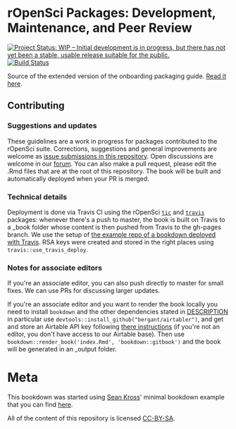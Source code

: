 rOpenSci Packages: Development, Maintenance, and Peer Review
=============================================================

[![Project Status: WIP – Initial development is in progress, but there has not yet been a stable, usable release suitable for the public.](http://www.repostatus.org/badges/latest/wip.svg)](http://www.repostatus.org/#wip) [![Build Status](https://travis-ci.org/ropensci/dev_guide.svg?branch=master)](https://travis-ci.org/ropensci/dev_guide)

Source of the extended version of the onboarding packaging guide. [Read it here](https://ropensci.github.io/dev_guide/).

## Contributing

### Suggestions and updates

These guidelines are a work in progress for packages contributed to the rOpenSci suite. Corrections, suggestions and general improvements are welcome as [issue submissions in this repository](https://github.com/ropensci/dev_guide/issues/new). Open discussions are welcome in our [forum](https://discuss.ropensci.org/). You can also make a pull request, please edit the .Rmd files that are at the root of this repository. The book will be built and automatically deployed when your PR is merged.

### Technical details

Deployment is done via Travis CI using the rOpenSci [`tic`](https://github.com/ropenscilabs/tic) and [`travis`](https://github.com/ropenscilabs/travis) packages: whenever there's a push to master, the book is built on Travis to a _book folder whose content is then pushed from Travis to the gh-pages branch. We use the setup of [the example repo of a bookdown deployed with Travis](https://github.com/krlmlr/tic.bookdown/). RSA keys were created and stored in the right places using `travis::use_travis_deploy`.

### Notes for associate editors

If you're an associate editor, you can also push directly to master for small fixes. We can use PRs for discussing larger updates.

If you're an associate editor and you want to render the book locally you need to install `bookdown` and the other dependencies stated in [DESCRIPTION](DESCRIPTION) in particular use `devtools::install_github("bergant/airtabler")`, and get and store an Airtable API key following [there instructions](https://github.com/bergant/airtabler#get-and-store-the-api-key) (if you're not an editor, you don't have access to our Airtable base). Then use `bookdown::render_book('index.Rmd', 'bookdown::gitbook')` and the book will be generated in an _output folder.

# Meta

This bookdown was started using [Sean Kross](https://github.com/seankross)' minimal bookdown example that you can find [here](https://github.com/seankross/bookdown-start).

All of the content of this repository is licensed 
[CC-BY-SA](https://creativecommons.org/publicdomain/zero/1.0/).

